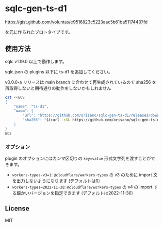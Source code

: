 # sqlc-gen-ts-d1

https://gist.github.com/voluntas/e9516823c5223aac5b61ba51174437fd

を元に作られたプロトタイプです。

## 使用方法

sqlc v1.19.0 以上で動作します。

sqlc.json の plugins 以下に ts-d1 を追加してください。

v0.0.0-a リリースは main branch に合わせて再生成されているので sha256 を再取得しないと期待通りの動作をしないかもしれません
```bash
cat <<EOS
{
    "name": "ts-d1",
    "wasm": {
        "url": "https://github.com/orisano/sqlc-gen-ts-d1/releases/download/v0.0.0-a/sqlc-gen-ts-d1.wasm",
        "sha256": "$(curl -sSL https://github.com/orisano/sqlc-gen-ts-d1/releases/download/v0.0.0-a/sqlc-gen-ts-d1.wasm.sha256)"
    }
}
EOS
```

### オプション
plugin のオプションにはカンマ区切りの `key=value` 形式文字列を渡すことができます。

* `workers-types-v3=1`: `@cloudflare/workers-types` の v3 のために import 文を出力しないようになります (デフォルトは0)
* `workers-types=2022-11-30`: `@cloudflare/workers-types` の v4 の import する細かいバージョンを指定できます (デフォルトは2022-11-30)

## License
MIT

